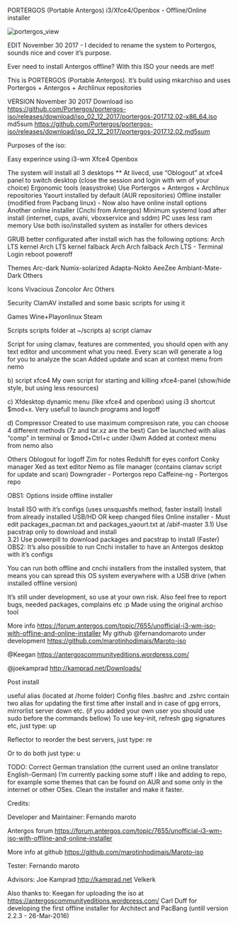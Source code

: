 PORTERGOS (Portable Antergos) i3/Xfce4/Openbox - Offline/Online installer

![portergos_view](https://user-images.githubusercontent.com/18373928/34307317-ac1e4168-e72e-11e7-98b6-63afaf38c418.png)

EDIT November 30 2017 - I decided to rename the system to Portergos, sounds nice and cover it’s purpose.

Ever need to install Antergos offline? With this ISO your needs are met!

This is PORTERGOS (Portable Antergos). It’s build using mkarchiso and uses Portergos + Antergos + Archlinux repositories

VERSION November 30 2017
Download
iso https://github.com/Portergos/portergos-iso/releases/download/iso_02_12_2017/portergos-2017.12.02-x86_64.iso
md5sum https://github.com/Portergos/portergos-iso/releases/download/iso_02_12_2017/portergos-2017.12.02.md5sum

Purposes of the iso:

Easy experince using
i3-wm
Xfce4
Openbox

The system will install all 3 desktops
** At livecd, use “Oblogout” at xfce4 panel to switch desktop (close the session and login with wm of your choice)
Ergonomic tools (easystroke)
Use Portergos + Antergos + Archlinux repositories
Yaourt installed by default (AUR repositories)
Offline installer (modified from Pacbang linux) - Now also have online install options
Another online installer (Cnchi from Antergos)
Minimum systemd load after install (internet, cups, avahi, vboxservice and sddm) PC uses less ram memory
Use both iso/installed system as installer for others devices

GRUB better configurated after install wich has the following options:
Arch LTS kernel
Arch LTS kernel falback
Arch
Arch falback
Arch LTS - Terminal Login
reboot
poweroff

Themes
Arc-dark
Numix-solarized
Adapta-Nokto
AeeZee
Ambiant-Mate-Dark
Others

Icons
Vivacious
Zoncolor
Arc
Others

Security
ClamAV installed and some basic scripts for using it

Games
Wine+Playonlinux
Steam

Scripts
scripts folder at ~/scripts
a) script clamav

Script for using clamav, features are commented, you should open with any text editor and uncomment what you need. Every scan will generate a log for you to analyze the scan
Added update and scan at context menu from nemo

b) script xfce4
My own script for starting and killing xfce4-panel (show/hide style, but using less resources)

c) Xfdesktop
dynamic menu (like xfce4 and openbox) using i3 shortcut $mod+x.
Very usefull to launch programs and logoff

d) Compressor
Created to use maximum compresison rate, you can choose 4 different methods (7z and tar.xz are the best)
Can be launched with alias “comp” in terminal or $mod+Ctrl+c under i3wm
Added at context menu from nemo also

Others
Oblogout for logoff
Zim for notes
Redshift for eyes confort
Conky manager
Xed as text editor
Nemo as file manager (contains clamav script for update and scan)
Downgrader - Portergos repo
Caffeine-ng - Portergos repo

OBS1: Options inside offline installer

Install ISO with it’s configs (uses unsquashfs method, faster install)
Install from already installed USB/HD OR keep changed files
Online installer - Must edit packages_pacman.txt and packages_yaourt.txt at /abif-master
3.1) Use pacstrap only to download and install	
3.2) Use powerpill to download packages and pacstrap to install (Faster)
OBS2: It’s also possible to run Cnchi installer to have an Antergos desktop with it’s configs

You can run both offline and cnchi installers from the installed system, that means you can spread this OS system everywhere with a USB drive (when installed offline version)

It’s still under development, so use at your own risk. Also feel free to report bugs, needed packages, complains etc :p Made using the original archiso tool

More info
https://forum.antergos.com/topic/7655/unofficial-i3-wm-iso-with-offline-and-online-installer
My github @fernandomaroto under development https://github.com/marotinhodimais/Maroto-iso

@Keegan https://antergoscommunityeditions.wordpress.com/

@joekamprad http://kamprad.net/Downloads/

Post install

useful alias (located at /home folder)
Config files .bashrc and .zshrc contain two alias for updating the first time after install and in case of gpg errors, mirrorlist server down etc. (if you added your own user you should use sudo before the commands bellow)
To use key-init, refresh gpg signatures etc, just type:
up

Reflector to reorder the best servers, just type:
re

Or to do both just type:
u

TODO: Correct German translation (the current used an online translator English-German)
I’m currently packing some stuff i like and adding to repo, for example some themes that can be found on AUR and some only in the internet or other OSes.
Clean the installer and make it faster.

Credits:

Developer and Maintainer: Fernando maroto

Antergos forum https://forum.antergos.com/topic/7655/unofficial-i3-wm-iso-with-offline-and-online-installer

More info at github https://github.com/marotinhodimais/Maroto-iso

Tester: Fernando maroto

Advisors: Joe Kamprad http://kamprad.net
Velkerk

Also thanks to:
Keegan for uploading the iso at https://antergoscommunityeditions.wordpress.com/
Carl Duff for developing the first offline installer for Architect and PacBang (untill version 2.2.3 - 26-Mar-2016)
